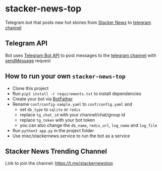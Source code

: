 # stacker-news-top

Telegram bot that posts new hot stories from [Stacker News](https://stacker.news/) to [telegram channel](https://t.me/stackernewstop)

## Telegram API

Bot uses [Telegram Bot API](https://core.telegram.org/bots/api) to post messages to the [telegram channel](https://t.me/stackernewstop) with [sendMessage](https://core.telegram.org/bots/api#sendmessage) request

## How to run your own `stacker-news-top`

- Clone this project
- Run `pip3 install -r requirements.txt` to install dependencies
- Create your bot via [BotFather](https://t.me/BotFather)
- Rename `conf/config-sample.yaml` to `conf/config.yaml` and
  - set `db_type` to `sqlite` or `redis`
  - replace `tg_chat_id` with your channel/chat/group id
  - replace `tg_token` with your bot token
  - you can also change the `db_name`, `redis_url`, `log_name` and `log_file`
- Run `python3 app.py` in the project folder
- Use misc/stackernews.service to run the bot as a service

## Stacker News Trending Channel

Link to join the channel: <https://t.me/stackernewstop>

